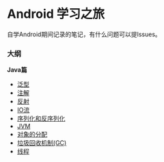# Android 学习之旅

自学Android期间记录的笔记，有什么问题可以提Issues。

### 大纲

**Java篇** 

- [泛型](./Blog/泛型/泛型fe31e483bcc64f4a96e554c63ea1aa75.md)
- [注解](./Blog/注解/注解3754c1f218474b69ac8425aced366de1.md)
- [反射](./Blog/反射/反射ef1d6b3bcc26482daed357a30837ddbe.md)
- [IO流](./Blog/IO流/IO流4431b6168d6042c8a94dfbea29b71909.md)
- [序列化和反序列化](./Blog/序列化和反序列化/反序列化和序列化c706c866dae0455fa2826631852b1e35.md)
- [JVM](./Blog/JVM/JVM2cc8caca26e24fdba519fdd042566c27.md)
- [对象的分配](./Blog/JVM/对象的分配105f46067a5648399fc95866e3e1b5b3.md)
- [垃圾回收机制(GC)](./Blog/JVM/垃圾回收机制9773d765581544ed978aa28190d53c9d.md)
- [线程](./Blog/线程/线程eda6fd09a6a247d88f414a074afaeefd.md)

